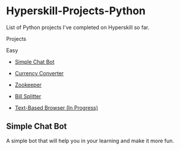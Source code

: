 # Hyperskill-Projects-Python
List of Python projects I've completed on Hyperskill so far.

Projects

Easy
- [Simple Chat Bot](#simple-chat-bot)
- [Currency Converter](#currency-converter)
- [Zookeeper](#zookeeper)
- [Bill Splitter](#bill-splitter)


- [Text-Based Browser (In Progress)](#text-based-browser-in-progress)





## Simple Chat Bot
A simple bot that will help you in your learning and make it more fun.
